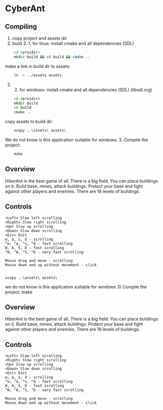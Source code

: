 # CyberAnt

## Compiling
1. copy project and assets dir
2. build
   2. 1. for linux: install cmake and all dependencies (SDL)
```sh
	cd <projdir>
	mkdir build && cd build && cmake ..
```
   make a link in build dir to assets:
```sh
	ln -s ../assets assets
```
   2. 2. for windows: install cmake and all dependencies (SDL) (libsdl.org)
```bat
	cd <projdir>
	mkdir build
	cd build
	cmake ..
```
   copy assets to build dir:
```sh
	xcopy ..\assets\ assets\
```
   We do not know is this application suitable for windows.
3. Compile the project:
```sh
	make
```

## Overview
HiberAnt is the best game of all.
There is a big field. You can place buildings on it. Build base, mines, attack buildings. Protect your base and fight against other players and enemies.
There are 18 levels of buildings.

## Controls
	<Left> Slow left scrolling
	<Right> Slow right scrolling
	<Up> Slow up scrolling
	<Down> Slow down scrolling
	<Esc> Exit
	w, a, s, d - scrolling
	^w, ^a, ^s, ^d - fast scrolling
	W, A, S, D - fast scrolling
	^W, ^A, ^S, ^D - very fast scrolling

	Mouse drag and move - scrolling
	Mouse down and up without movement - click


	xcopy ..\assets\ assets\
   we do not know is this application suitable for windows
3) Compile the project:
	make

## Overview
HiberAnt is the best game of all.
There is a big field. You can place buildings on it. Build base, mines, attack buildings. Protect your base and fight against other players and enemies.
There are 18 levels of buildings.

## Controls
	<Left> Slow left scrolling
	<Right> Slow right scrolling
	<Up> Slow up scrolling
	<Down> Slow down scrolling
	<Esc> Exit
	w, a, s, d - scrolling
	^w, ^a, ^s, ^d - fast scrolling
	W, A, S, D - fast scrolling
	^W, ^A, ^S, ^D - very fast scrolling

	Mouse drag and move - scrolling
	Mouse down and up without movement - click

